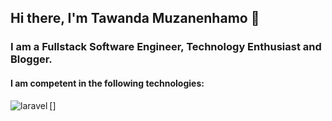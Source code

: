 ## Hi there, I'm Tawanda Muzanenhamo 👋

### I am a Fullstack Software Engineer, Technology Enthusiast and Blogger.

#### I am competent in the following technologies:

[<img align='left' alt='laravel' src='https://img.shields.io/badge/Laravel-FF2D20?style=for-the-badge&logo=laravel&logoColor=white' />]

<!--
**tmuzanenhamo/tmuzanenhamo** is a ✨ _special_ ✨ repository because its `README.md` (this file) appears on your GitHub profile.

Here are some ideas to get you started:

- 🔭 I’m currently working on ...
- 🌱 I’m currently learning ...
- 👯 I’m looking to collaborate on ...
- 🤔 I’m looking for help with ...
- 💬 Ask me about ...
- 📫 How to reach me: ...
- 😄 Pronouns: ...
- ⚡ Fun fact: ...
-->
